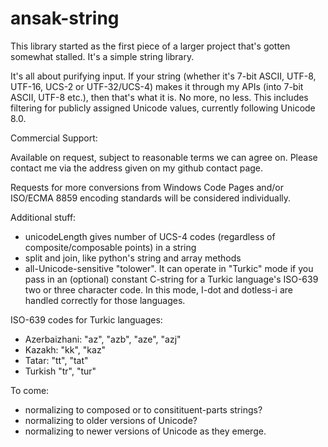 ansak-string
============

This library started as the first piece of a larger project that's gotten somewhat stalled. It's a simple string library.

It's all about purifying input. If your string (whether it's 7-bit ASCII, UTF-8, UTF-16, UCS-2 or UTF-32/UCS-4) makes it through my APIs (into 7-bit ASCII, UTF-8 etc.), then that's what it is. No more, no less. This includes filtering for publicly assigned Unicode values, currently following Unicode 8.0.

Commercial Support:

Available on request, subject to reasonable terms we can agree on. Please contact me via the address given on my github contact page.

Requests for more conversions from Windows Code Pages and/or ISO/ECMA 8859 encoding standards will be considered individually.

Additional stuff:

* unicodeLength gives number of UCS-4 codes (regardless of composite/composable points) in a string
* split and join, like python's string and array methods
* all-Unicode-sensitive "tolower". It can operate in "Turkic" mode if you pass in an (optional) constant C-string for a Turkic language's ISO-639 two or three character code. In this mode, I-dot and dotless-i are handled correctly for those languages.

ISO-639 codes for Turkic languages:

* Azerbaizhani: "az", "azb", "aze", "azj"
* Kazakh: "kk", "kaz"
* Tatar: "tt", "tat"
* Turkish "tr", "tur"

To come:

* normalizing to composed or to consitituent-parts strings?
* normalizing to older versions of Unicode?
* normalizing to newer versions of Unicode as they emerge.
